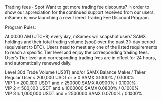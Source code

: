 Trading fees - Spot
Want to get more trading fee discounts? In order to show our appreciation for the continued support received from our users, mSamex is now launching a new Tiered Trading Fee Discount Program.

Program Rules:

At 00:00 AM (UTC+8) every day, mSamex will snapshot users’ SAMX holdings and their total trading volume (spot) over the past 30-day period (equivalent to BTC).
Users need to meet any one of the listed requirements to reach a specific Tier level and enjoy the corresponding trading fees.
User’s Tier level and corresponding trading fees are in effect for 24 hours, and automatically renewed daily.

Level	         30d Trade Volume (USDT)	and/or	SAMX Balance	    Maker / Taker	   
Regular User   < 200,000 USDT	or	      ≥ 0 SAMX	            0.1000% / 0.1000%	 
VIP 1          ≥ 200,000 USDT	and	      ≥ 250000 SAMX	        0.0900% / 0.1000%	 
VIP 2          ≥ 500,000 USDT	and	      ≥ 1000000 SAMX	      0.0800% / 0.1000%	 
VIP 3          ≥ 1,000,000 USDT	and	    ≥ 2500000 SAMX	      0.0700% / 0.1000%	 

